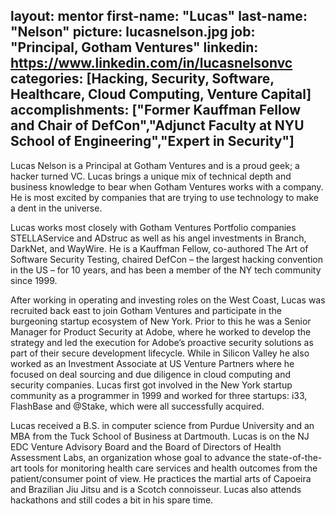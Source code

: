 layout: mentor
first-name: "Lucas"
last-name: "Nelson"
picture: lucasnelson.jpg
job: "Principal, Gotham Ventures"
linkedin: https://www.linkedin.com/in/lucasnelsonvc
categories: [Hacking, Security, Software, Healthcare, Cloud Computing, Venture Capital]
accomplishments: ["Former Kauffman Fellow and Chair of DefCon","Adjunct Faculty at NYU School of Engineering","Expert in Security"]
---
Lucas Nelson is a Principal at Gotham Ventures and is a proud geek; a hacker turned VC. Lucas brings a unique mix of technical depth and business knowledge to bear when Gotham Ventures works with a company.  He is most excited by companies that are trying to use technology to make a dent in the universe.

Lucas works most closely with Gotham Ventures Portfolio companies STELLAService and ADstruc as well as his angel investments in Branch, DarkNet, and WayWire. He is a Kauffman Fellow, co-authored The Art of Software Security Testing, chaired DefCon – the largest hacking convention in the US – for 10 years, and has been a member of the NY tech community since 1999.

After working in operating and investing roles on the West Coast, Lucas was recruited back east to join Gotham Ventures and participate in the burgeoning startup ecosystem of New York. Prior to this he was a Senior Manager for Product Security at Adobe, where he worked to develop the strategy and led the execution for Adobe’s proactive security solutions as part of their secure development lifecycle. While in Silicon Valley he also worked as an Investment Associate at US Venture Partners where he focused on deal sourcing and due diligence in cloud computing and security companies. Lucas first got involved in the New York startup community as a programmer in 1999 and worked for three startups: i33, FlashBase and @Stake, which were all successfully acquired.

Lucas received a B.S. in computer science from Purdue University and an MBA from the Tuck School of Business at Dartmouth. Lucas is on the NJ EDC Venture Advisory Board and the Board of Directors of Health Assessment Labs, an organization whose goal to advance the state-of-the-art tools for monitoring health care services and health outcomes from the patient/consumer point of view. He practices the martial arts of Capoeira and Brazilian Jiu Jitsu and is a Scotch connoisseur.  Lucas also attends hackathons and still codes a bit in his spare time.
